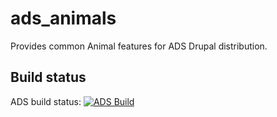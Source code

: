 ads_animals
===========

Provides common Animal features for ADS Drupal distribution.

Build status
------------
ADS build status:
[![ADS Build](https://travis-ci.org/mycognitive/ads_services.png "ADS Build")](https://travis-ci.org/mycognitive/ads_services)